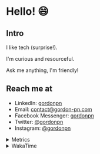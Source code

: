 # Hello! 😄

## Intro

I like tech (surprise!).

I'm curious and resourceful.

Ask me anything, I'm friendly!

## Reach me at

- LinkedIn: [gordonpn](https://www.linkedin.com/in/gordonpn/)
- Email: [contact@gordon-pn.com](mailto:contact@gordon-pn.com)
- Facebook Messenger: [gordonpn](https://www.messenger.com/t/Gordonpn)
- Twitter: [@gordonpn](https://twitter.com/Gordonpn)
- Instagram: [@gordonpn](https://www.instagram.com/gordonpn/)

<details>
  <summary>Metrics</summary>

  <img align="center" src="https://github.com/gordonpn/gordonpn/blob/master/github-metrics.svg" alt="GitHub Metrics">

</details>

<details>
  <summary>WakaTime</summary>

  <!--START_SECTION:waka-->
📊 **This Week I Spent My Time On** 

```text
💬 Programming Languages: 
Java                     5 hrs 28 mins       ████████████░░░░░░░░░░░░░   49.52 % 
XML                      3 hrs 13 mins       ███████░░░░░░░░░░░░░░░░░░   29.16 % 
Brazil Dependency Config 48 mins             ██░░░░░░░░░░░░░░░░░░░░░░░   07.35 % 
Makefile                 37 mins             █░░░░░░░░░░░░░░░░░░░░░░░░   05.63 % 
Bash                     26 mins             █░░░░░░░░░░░░░░░░░░░░░░░░   04.05 % 

🔥 Editors: 
IntelliJ IDEA            10 hrs 33 mins      ████████████████████████░   95.69 % 
VS Code                  26 mins             █░░░░░░░░░░░░░░░░░░░░░░░░   04.04 % 
Cursor                   1 min               ░░░░░░░░░░░░░░░░░░░░░░░░░   00.27 % 
```


 Last Updated on 30/10/2024 16:27:04 UTC
<!--END_SECTION:waka-->
</details>
